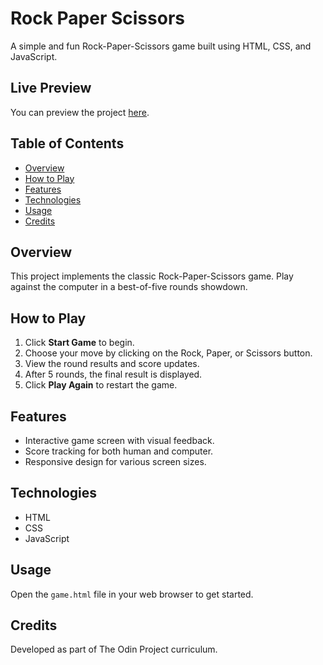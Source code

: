 # Rock Paper Scissors

A simple and fun Rock-Paper-Scissors game built using HTML, CSS, and JavaScript.

## Live Preview

You can preview the project [here](https://rcasado.me/the-odin-project/introduction/rock-paper-scissors/).

## Table of Contents

- [Overview](#overview)
- [How to Play](#how-to-play)
- [Features](#features)
- [Technologies](#technologies)
- [Usage](#usage)
- [Credits](#credits)

## Overview

This project implements the classic Rock-Paper-Scissors game. Play against the computer in a best-of-five rounds showdown.

## How to Play

1. Click **Start Game** to begin.
2. Choose your move by clicking on the Rock, Paper, or Scissors button.
3. View the round results and score updates.
4. After 5 rounds, the final result is displayed.
5. Click **Play Again** to restart the game.

## Features

- Interactive game screen with visual feedback.
- Score tracking for both human and computer.
- Responsive design for various screen sizes.

## Technologies

- HTML
- CSS
- JavaScript

## Usage

Open the `game.html` file in your web browser to get started.

## Credits

Developed as part of The Odin Project curriculum.

